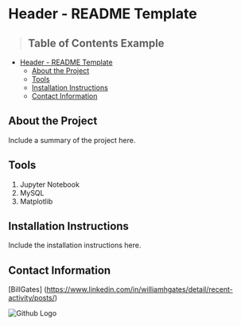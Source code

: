 # Header - README Template
>## Table of Contents Example
- [Header - README Template](#header---readme-template)
  - [About the Project](#about-the-project)
  - [Tools](#tools)
  - [Installation Instructions](#installation-instructions)
  - [Contact Information](#contact-information)

<a class="anchor" id="about_the_project"></a>
## About the Project
Include a summary of the project here.
<a class="anchor" id="tools"></a>
## Tools
1. Jupyter Notebook
2. MySQL
3. Matplotlib        

<a class="anchor" id="installation_instructions"></a>      
## Installation Instructions
Include the installation instructions here.

<a class="anchor" id="contact"></a>
## Contact Information
[BillGates] (https://www.linkedin.com/in/williamhgates/detail/recent-activity/posts/)

![Github Logo](https://github.fluidicon.png "Github logo - markdown")
